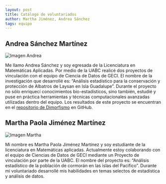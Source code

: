 ```yaml
---
layout: post
title: Catálogo de voluntariados
author: Martha Jiménez, Andrea Sánchez
tags: equipo
---
```

## Andrea Sánchez Martínez
        
![Imagen Andrea](https://www.gravatar.com/avatar/4ef11372a9af32065fd2893c32e93f1e?s=150)

Me llamo Andrea Sánchez y soy egresada de la Licenciatura en Matemáticas Aplicadas. Por medio de la
UABC realicé dos proyectos de vinculación con el equipo de Ciencia de Datos de GECI. El nombre de la
investigación que desarrollé es: “Análisis estadístico para la conservación y protección de Albatros
de Laysan en Isla Guadalupe”. Durante el proyecto no sólo enriquecí conocimientos bio-estadísticos,
sino también, estudié y puse en práctica herramientas y técnicas computacionales avanzadas
utilizadas dentro del equipo. Los resultados de este proyecto se encuentran en el [repositorio de
Dimorfismo](https://github.com/IslasGECI/dimorfismo) en GitHub.

## Martha Paola Jiménez Martínez

![Imagen Martha](https://www.gravatar.com/avatar/c1c4f3ec6f19a0ee62ba529f5daaade0?s=150)
 
Mi nombre es Martha Paola Jiménez Martínez y soy estudiante de la licenciatura en Matemáticas
aplicadas. Actualmente estoy colaborando con el equipo de Ciencias de Datos de GECI mediante un
Proyecto de vinculación por parte de la UABC. El nombre del proyecto es:  “Análisis estadístico de
la población de cormorán en las islas del Pacifico”. Durante mi voluntariado desarrollé mis
habilidades en temas selectos de estadística y análisis de datos.
